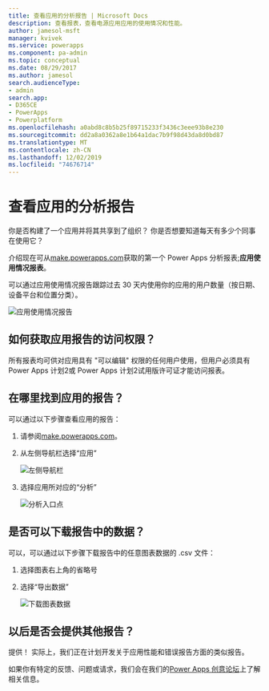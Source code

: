 ```yaml
---
title: 查看应用的分析报告 | Microsoft Docs
description: 查看报表，查看电源应用应用的使用情况和性能。
author: jamesol-msft
manager: kvivek
ms.service: powerapps
ms.component: pa-admin
ms.topic: conceptual
ms.date: 08/29/2017
ms.author: jamesol
search.audienceType:
- admin
search.app:
- D365CE
- PowerApps
- Powerplatform
ms.openlocfilehash: a0abd8c8b5b25f89715233f3436c3eee93b8e230
ms.sourcegitcommit: dd2a8a0362a8e1b64a1dac7b9f98d43da8d0bd87
ms.translationtype: MT
ms.contentlocale: zh-CN
ms.lasthandoff: 12/02/2019
ms.locfileid: "74676714"
---
```

# <a name="view-analytics-reports-for-your-app"></a>查看应用的分析报告
你是否构建了一个应用并将其共享到了组织？  你是否想要知道每天有多少个同事在使用它？

介绍现在可从[make.powerapps.com](https://make.powerapps.com/?utm_source=padocs&utm_medium=linkinadoc&utm_campaign=referralsfromdoc)获取的第一个 Power Apps 分析报表;**应用使用情况报表**。

可以通过应用使用情况报告跟踪过去 30 天内使用你的应用的用户数量（按日期、设备平台和位置分类）。

![应用使用情况报告](./media/app-analytics/analytics.png)

## <a name="how-do-i-get-access-to-my-apps-reports"></a>如何获取应用报告的访问权限？
所有报表均可供对应用具有 "可以编辑" 权限的任何用户使用，但用户必须具有 Power Apps 计划2或 Power Apps 计划2试用版许可证才能访问报表。

## <a name="where-do-i-find-my-apps-reports"></a>在哪里找到应用的报告？
可以通过以下步骤查看应用的报告：

1. 请参阅[make.powerapps.com](https://make.powerapps.com/?utm_source=padocs&utm_medium=linkinadoc&utm_campaign=referralsfromdoc)。
2. 从左侧导航栏选择“应用”
   
    ![左侧导航栏](./media/app-analytics/left-nav.png)
3. 选择应用所对应的“分析”
   
    ![分析入口点](./media/app-analytics/analytics-entry-point.png)

## <a name="can-i-download-the-data-behind-my-reports"></a>是否可以下载报告中的数据？
可以，可以通过以下步骤下载报告中的任意图表数据的 .csv 文件：

1. 选择图表右上角的省略号
2. 选择“导出数据”
   
    ![下载图表数据](./media/app-analytics/analytics-download.png)

## <a name="are-there-going-to-be-any-other-reports"></a>以后是否会提供其他报告？
提供！ 实际上，我们正在计划开发关于应用性能和错误报告方面的类似报告。

如果你有特定的反馈、问题或请求，我们会在我们的[Power Apps 创意论坛](https://powerusers.microsoft.com/t5/PowerApps-Ideas/idb-p/PowerAppsIdeas)上了解相关信息。

